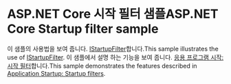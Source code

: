 # <a name="aspnet-core-startup-filter-sample"></a><span data-ttu-id="b5c4b-101">ASP.NET Core 시작 필터 샘플</span><span class="sxs-lookup"><span data-stu-id="b5c4b-101">ASP.NET Core Startup filter sample</span></span>

<span data-ttu-id="b5c4b-102">이 샘플의 사용법을 보여 줍니다. [IStartupFilter](https://docs.microsoft.com/en-us/dotnet/api/microsoft.aspnetcore.hosting.istartupfilter)합니다.</span><span class="sxs-lookup"><span data-stu-id="b5c4b-102">This sample illustrates the use of [IStartupFilter](https://docs.microsoft.com/en-us/dotnet/api/microsoft.aspnetcore.hosting.istartupfilter).</span></span> <span data-ttu-id="b5c4b-103">이 샘플에서 설명 하는 기능을 보여 줍니다. [응용 프로그램 시작: 시작 필터](https://docs.microsoft.com/aspnet/core/fundamentals/startup#startup-filters)합니다.</span><span class="sxs-lookup"><span data-stu-id="b5c4b-103">This sample demonstrates the features described in [Application Startup: Startup filters](https://docs.microsoft.com/aspnet/core/fundamentals/startup#startup-filters).</span></span>
